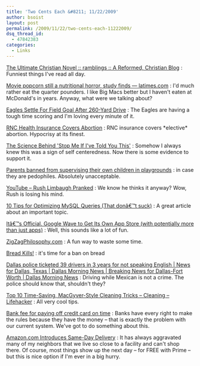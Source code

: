 ```yaml
---
title: 'Two Cents Each &#8211; 11/22/2009'
author: bsoist
layout: post
permalink: /2009/11/22/two-cents-each-11222009/
dsq_thread_id:
  - 47842383
categories:
  - Links
---
```

<a href="http://www.challies.com/archives/general-news/ramblings/the-ultimate-christian-novel.php?utm_source=feedburner&#038;utm_medium=feed&#038;utm_campaign=Feed%3A+challies%2FXhEt+%28Challies+Dot+Com%29&#038;utm_content=Google+Reader" tags="vampires,books,twilight,amish,humor,satire,eschatology,for:@twitter">The Ultimate Christian Novel :: ramblings :: A Reformed, Christian Blog</a>
:   Funniest things I've read all day. 

<a href="http://www.latimes.com/news/nation-and-world/la-sci-movie-popcorn19-2009nov19,0,4003634.story" tags="nutrition,movies">Movie popcorn still a nutritional horror, study finds &#8212; latimes.com</a>
:   I'd much rather eat the quarter pounders. I like Big Macs better but I haven't eaten at McDonald's in years. Anyway, what were we talking about? 

<a href="http://www.theonion.com/content/news_briefs/eagles_settle_for_field?utm_source=onion_rss_daily" tags="humor,sports,football,nfl,eagles,satire">Eagles Settle For Field Goal After 260-Yard Drive</a>
:   The Eagles are having a tough time scoring and I'm loving every minute of it. 

<a href="http://politicalwire.com/archives/2009/11/12/rnc_health_insurance_covers_abortion.html?utm_source=feedburner&#038;utm_medium=feed&#038;utm_campaign=Feed%3A+PoliticalWire+%28Taegan+Goddard%27s+Political+Wire%29&#038;utm_content=Google+Reader" tags="politics,abortion,healthcare">RNC Health Insurance Covers Abortion</a>
:   RNC insurance covers \*elective\* abortion. Hypocrisy at its finest. 

<a href="http://www.livescience.com/culture/091112-memory-repeat-stories.html?utm_source=feedburner&#038;utm_medium=feed&#038;utm_campaign=Feed%3A+Livesciencecom+%28LiveScience.com+Science+Headline+Feed%29&#038;utm_content=Google+Reader" tags="science,memory">The Science Behind 'Stop Me If I've Told You This'</a>
:   Somehow I always knew this was a sign of self centeredness. Now there is some evidence to support it. 

<a href="http://www.dailymail.co.uk/news/article-1223528/Parents-banned-supervising-children-playgrounds--case-paedophiles.html" tags="freedom,faith">Parents banned from supervising their own children in playgrounds</a>
:   in case they are pedophiles. Absolutely unacceptable. 

<a href="http://www.youtube.com/watch?v=BcOswb4VcbA&#038;feature=player_embedded#" tags="2twitter,rush,obama,socialism,politics">YouTube &#8211; Rush Limbaugh Pranked</a>
:   We know he thinks it anyway? Wow, Rush is losing his mind. 

<a href="http://20bits.com/articles/10-tips-for-optimizing-mysql-queries-that-dont-suck/" tags="sql,mysql">10 Tips for Optimizing MySQL Queries (That donâ€™t suck)</a>
:   A great article about an important topic. 

<a href="http://thenextweb.com/appetite/2009/10/27/google-wave-app-store/" tags="wave,google,apps">Itâ€™s Official. Google Wave to Get Its Own App Store (with potentially more than just apps)</a>
:   Well, this sounds like a lot of fun. 

<a href="http://www.zigzagphilosophy.com/" tags="fun,2twitter">ZigZagPhilosophy.com</a>
:   A fun way to waste some time. 

<a href="http://monster-island.org/tinashumor/humor/breadkills.html" tags="bread,humor,health,2twitter">Bread Kills!</a>
:   it's time for a ban on bread 

<a href="http://www.dallasnews.com/sharedcontent/dws/news/localnews/stories/DN-citations_23met.ART.State.Edition2.4bac015.html" tags="freedom,for:tw">Dallas police ticketed 39 drivers in 3 years for not speaking English | News for Dallas, Texas | Dallas Morning News | Breaking News for Dallas-Fort Worth | Dallas Morning News</a>
:   Driving while Mexican is not a crime. The police should know that, shouldn't they? 

<a href="http://ow.ly/vz4U" tags="hacking,tips,cleaning">Top 10 Time-Saving, MacGyver-Style Cleaning Tricks &#8211; Cleaning &#8211; Lifehacker</a>
:   All very cool tips. 

<a href="http://www.usatoday.com/money/perfi/columnist/block/2009-10-19-bank-of-america-card-fee_N.htm?se=yahoorefer" tags="economy,banks,capitalism,freedom,greed">Bank fee for paying off credit card on time</a>
:   Banks have every right to make the rules because they have the money &#8211; that is exactly the problem with our current system. We've got to do something about this. 

<a href="http://bits.blogs.nytimes.com/2009/10/15/amazoncom-introduces-same-day-delivery/" tags="amazon,books">Amazon.com Introduces Same-Day Delivery</a>
:   It has always aggravated many of my neighbors that we live so close to a facility and can't shop there. Of course, most things show up the next day &#8211; for FREE with Prime &#8211; but this is nice option if I'm ever in a big hurry. </dl>